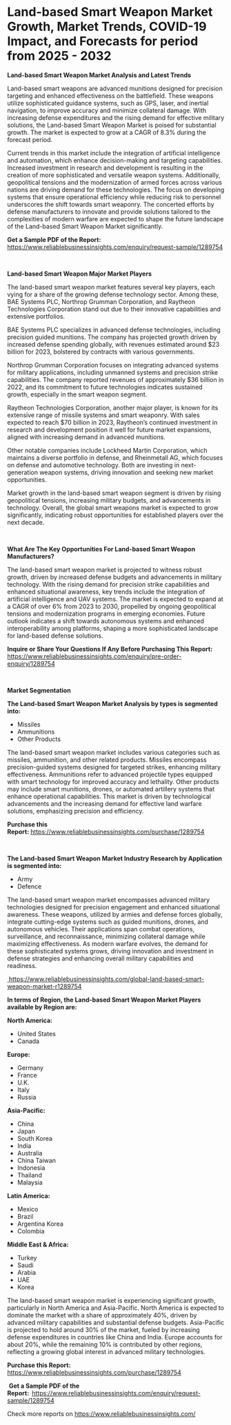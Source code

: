 <p><h1>Land-based Smart Weapon Market Growth, Market Trends, COVID-19 Impact, and Forecasts for period from 2025 - 2032</h1></p><p><strong>Land-based Smart Weapon Market Analysis and Latest Trends</strong></p>
<p><p>Land-based smart weapons are advanced munitions designed for precision targeting and enhanced effectiveness on the battlefield. These weapons utilize sophisticated guidance systems, such as GPS, laser, and inertial navigation, to improve accuracy and minimize collateral damage. With increasing defense expenditures and the rising demand for effective military solutions, the Land-based Smart Weapon Market is poised for substantial growth. The market is expected to grow at a CAGR of 8.3% during the forecast period.</p><p>Current trends in this market include the integration of artificial intelligence and automation, which enhance decision-making and targeting capabilities. Increased investment in research and development is resulting in the creation of more sophisticated and versatile weapon systems. Additionally, geopolitical tensions and the modernization of armed forces across various nations are driving demand for these technologies. The focus on developing systems that ensure operational efficiency while reducing risk to personnel underscores the shift towards smart weaponry. The concerted efforts by defense manufacturers to innovate and provide solutions tailored to the complexities of modern warfare are expected to shape the future landscape of the Land-based Smart Weapon Market significantly.</p></p>
<p><strong>Get a Sample PDF of the Report:&nbsp;</strong> <a href="https://www.reliablebusinessinsights.com/enquiry/request-sample/1289754?utm_campaign=2302&utm_medium=2&utm_source=Github&utm_content=ia&utm_term=29032025&utm_id=land-based-smart-weapon">https://www.reliablebusinessinsights.com/enquiry/request-sample/1289754</a></p>
<p>&nbsp;</p>
<p><strong>Land-based Smart Weapon Major Market Players</strong></p>
<p><p>The land-based smart weapon market features several key players, each vying for a share of the growing defense technology sector. Among these, BAE Systems PLC, Northrop Grumman Corporation, and Raytheon Technologies Corporation stand out due to their innovative capabilities and extensive portfolios.</p><p>BAE Systems PLC specializes in advanced defense technologies, including precision guided munitions. The company has projected growth driven by increased defense spending globally, with revenues estimated around $23 billion for 2023, bolstered by contracts with various governments.</p><p>Northrop Grumman Corporation focuses on integrating advanced systems for military applications, including unmanned systems and precision strike capabilities. The company reported revenues of approximately $36 billion in 2022, and its commitment to future technologies indicates sustained growth, especially in the smart weapon segment.</p><p>Raytheon Technologies Corporation, another major player, is known for its extensive range of missile systems and smart weaponry. With sales expected to reach $70 billion in 2023, Raytheon’s continued investment in research and development position it well for future market expansions, aligned with increasing demand in advanced munitions.</p><p>Other notable companies include Lockheed Martin Corporation, which maintains a diverse portfolio in defense, and Rheinmetall AG, which focuses on defense and automotive technology. Both are investing in next-generation weapon systems, driving innovation and seeking new market opportunities.</p><p>Market growth in the land-based smart weapon segment is driven by rising geopolitical tensions, increasing military budgets, and advancements in technology. Overall, the global smart weapons market is expected to grow significantly, indicating robust opportunities for established players over the next decade.</p></p>
<p>&nbsp;</p>
<p><strong>What Are The Key Opportunities For Land-based Smart Weapon Manufacturers?</strong></p>
<p><p>The land-based smart weapon market is projected to witness robust growth, driven by increased defense budgets and advancements in military technology. With the rising demand for precision strike capabilities and enhanced situational awareness, key trends include the integration of artificial intelligence and UAV systems. The market is expected to expand at a CAGR of over 6% from 2023 to 2030, propelled by ongoing geopolitical tensions and modernization programs in emerging economies. Future outlook indicates a shift towards autonomous systems and enhanced interoperability among platforms, shaping a more sophisticated landscape for land-based defense solutions.</p></p>
<p><strong>Inquire or Share Your Questions If Any Before Purchasing This Report:</strong> <a href="https://www.reliablebusinessinsights.com/enquiry/pre-order-enquiry/1289754?utm_campaign=2302&utm_medium=2&utm_source=Github&utm_content=ia&utm_term=29032025&utm_id=land-based-smart-weapon">https://www.reliablebusinessinsights.com/enquiry/pre-order-enquiry/1289754</a></p>
<p>&nbsp;</p>
<p><strong>Market Segmentation</strong></p>
<p><strong>The Land-based Smart Weapon Market Analysis by types is segmented into:</strong></p>
<p><ul><li>Missiles</li><li>Ammunitions</li><li>Other Products</li></ul></p>
<p><p>The land-based smart weapon market includes various categories such as missiles, ammunition, and other related products. Missiles encompass precision-guided systems designed for targeted strikes, enhancing military effectiveness. Ammunitions refer to advanced projectile types equipped with smart technology for improved accuracy and lethality. Other products may include smart munitions, drones, or automated artillery systems that enhance operational capabilities. This market is driven by technological advancements and the increasing demand for effective land warfare solutions, emphasizing precision and efficiency.</p></p>
<p><strong>Purchase this Report:&nbsp;</strong><a href="https://www.reliablebusinessinsights.com/purchase/1289754?utm_campaign=2302&utm_medium=2&utm_source=Github&utm_content=ia&utm_term=29032025&utm_id=land-based-smart-weapon">https://www.reliablebusinessinsights.com/purchase/1289754</a></p>
<p>&nbsp;</p>
<p><strong>The Land-based Smart Weapon Market Industry Research by Application is segmented into:</strong></p>
<p><ul><li>Army</li><li>Defence</li></ul></p>
<p><p>The land-based smart weapon market encompasses advanced military technologies designed for precision engagement and enhanced situational awareness. These weapons, utilized by armies and defense forces globally, integrate cutting-edge systems such as guided munitions, drones, and autonomous vehicles. Their applications span combat operations, surveillance, and reconnaissance, minimizing collateral damage while maximizing effectiveness. As modern warfare evolves, the demand for these sophisticated systems grows, driving innovation and investment in defense strategies and enhancing overall military capabilities and readiness.</p></p>
<p><a href="https://www.reliablebusinessinsights.com/global-land-based-smart-weapon-market-r1289754?utm_campaign=2302&utm_medium=2&utm_source=Github&utm_content=ia&utm_term=29032025&utm_id=land-based-smart-weapon">&nbsp;https://www.reliablebusinessinsights.com/global-land-based-smart-weapon-market-r1289754</a></p>
<p><strong>In terms of Region, the Land-based Smart Weapon Market Players available by Region are:</strong></p>
<p>
    <p> <strong> North America: </strong>
        <ul>
            <li>United States</li>
            <li>Canada</li>
        </ul>
        </p> 
    <p> <strong> Europe: </strong>
        <ul>
            <li>Germany</li>
            <li>France</li>
            <li>U.K.</li>
            <li>Italy</li>
            <li>Russia</li>
        </ul>
        </p> 
    <p> <strong> Asia-Pacific: </strong>
        <ul>
            <li>China</li>
            <li>Japan</li>
            <li>South Korea</li>
            <li>India</li>
            <li>Australia</li>
            <li>China Taiwan</li>
            <li>Indonesia</li>
            <li>Thailand</li>
            <li>Malaysia</li>
        </ul>
        </p> 
    <p> <strong> Latin America: </strong>
        <ul>
            <li>Mexico</li>
            <li>Brazil</li>
            <li>Argentina Korea</li>
            <li>Colombia</li>
        </ul>
        </p> 
    <p> <strong> Middle East & Africa: </strong>
        <ul>
            <li>Turkey</li>
            <li>Saudi</li>
            <li>Arabia</li>
            <li>UAE</li>
            <li>Korea</li>
        </ul>
    </p>
    </p>
<p><p>The land-based smart weapon market is experiencing significant growth, particularly in North America and Asia-Pacific. North America is expected to dominate the market with a share of approximately 40%, driven by advanced military capabilities and substantial defense budgets. Asia-Pacific is projected to hold around 30% of the market, fueled by increasing defense expenditures in countries like China and India. Europe accounts for about 20%, while the remaining 10% is contributed by other regions, reflecting a growing global interest in advanced military technologies.</p></p>
<p><strong>Purchase this Report: </strong><a href="https://www.reliablebusinessinsights.com/purchase/1289754?utm_campaign=2302&utm_medium=2&utm_source=Github&utm_content=ia&utm_term=29032025&utm_id=land-based-smart-weapon">https://www.reliablebusinessinsights.com/purchase/1289754</a></p>
<p>&nbsp;<strong>Get a Sample PDF of the Report:&nbsp;&nbsp;</strong><a href="https://www.reliablebusinessinsights.com/enquiry/request-sample/1289754?utm_campaign=2302&utm_medium=2&utm_source=Github&utm_content=ia&utm_term=29032025&utm_id=land-based-smart-weapon">https://www.reliablebusinessinsights.com/enquiry/request-sample/1289754</a></p>
<p><strong></strong></p>
<p>Check more reports on <a href="https://www.reliablebusinessinsights.com/?utm_campaign=2302&utm_medium=2&utm_source=Github&utm_content=ia&utm_term=29032025&utm_id=land-based-smart-weapon">https://www.reliablebusinessinsights.com/</a></p>